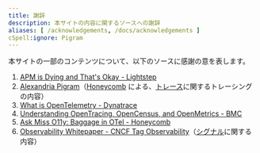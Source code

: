 ```yaml
---
title: 謝辞
description: 本サイトの内容に関するソースへの謝辞
aliases: [ /acknowledgements, /docs/acknowledgements ]
cSpell:ignore: Pigram
---
```


本サイトの一部のコンテンツについて、以下のソースに感謝の意を表します。

1. [APM is Dying and That's Okay - Lightstep](https://lightstep.com/blog/apm-is-dying-and-thats-okay)
2. [Alexandria Pigram](https://github.com/alexandriastech)（[Honeycomb](https://www.honeycomb.io/) による、[トレース](/docs/concepts/signals/traces/)に関するトレーシングの内容）
3. [What is OpenTelemetry - Dynatrace](https://www.dynatrace.com/news/blog/what-is-opentelemetry-2/)
4. [Understanding OpenTracing, OpenCensus, and OpenMetrics - BMC](https://www.bmc.com/blogs/opentracing-opencensus-openmetrics/)
5. [Ask Miss O11y: Baggage in OTel - Honeycomb](https://www.honeycomb.io/blog/ask-miss-o11y-opentelemetry-baggage/)
6. [Observability Whitepaper - CNCF Tag Observability](https://github.com/cncf/tag-observability/blob/whitepaper-v1.0.0/whitepaper.md)（[シグナル](/docs/concepts/signals/)に関する内容）
